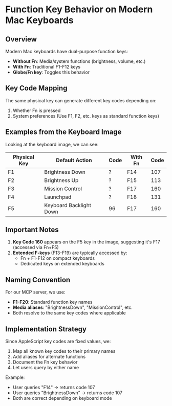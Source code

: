 # Function Key Behavior on Modern Mac Keyboards

## Overview

Modern Mac keyboards have dual-purpose function keys:
- **Without Fn**: Media/system functions (brightness, volume, etc.)
- **With Fn**: Traditional F1-F12 keys
- **Globe/Fn key**: Toggles this behavior

## Key Code Mapping

The same physical key can generate different key codes depending on:
1. Whether Fn is pressed
2. System preferences (Use F1, F2, etc. keys as standard function keys)

## Examples from the Keyboard Image

Looking at the keyboard image, we can see:

| Physical Key | Default Action | Code | With Fn | Code |
|-------------|----------------|------|---------|------|
| F1 | Brightness Down | ? | F14 | 107 |
| F2 | Brightness Up | ? | F15 | 113 |
| F3 | Mission Control | ? | F17 | 160 |
| F4 | Launchpad | ? | F18 | 131 |
| F5 | Keyboard Backlight Down | 96 | F17 | 160 |

## Important Notes

1. **Key Code 160** appears on the F5 key in the image, suggesting it's F17 (accessed via Fn+F5)
2. **Extended F-keys** (F13-F19) are typically accessed by:
   - Fn + F1-F12 on compact keyboards
   - Dedicated keys on extended keyboards

## Naming Convention

For our MCP server, we use:
- **F1-F20**: Standard function key names
- **Media aliases**: "BrightnessDown", "MissionControl", etc.
- Both resolve to the same key codes where applicable

## Implementation Strategy

Since AppleScript key codes are fixed values, we:
1. Map all known key codes to their primary names
2. Add aliases for alternate functions
3. Document the Fn key behavior
4. Let users query by either name

Example:
- User queries "F14" → returns code 107
- User queries "BrightnessDown" → returns code 107
- Both are correct depending on keyboard mode